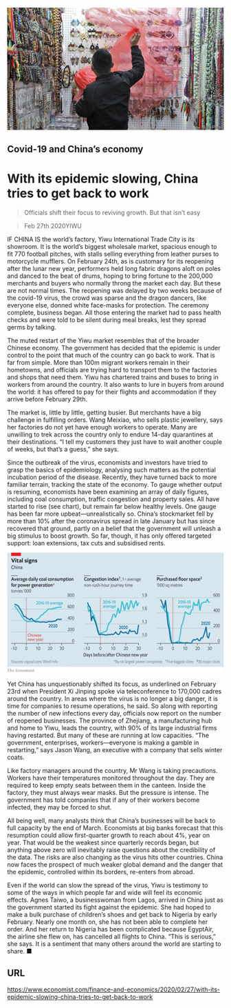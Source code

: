 ![](./images/20200229_FNP501.jpg)

## Covid-19 and China’s economy

# With its epidemic slowing, China tries to get back to work

> Officials shift their focus to reviving growth. But that isn’t easy

> Feb 27th 2020YIWU

IF CHINA IS the world’s factory, Yiwu International Trade City is its showroom. It is the world’s biggest wholesale market, spacious enough to fit 770 football pitches, with stalls selling everything from leather purses to motorcycle mufflers. On February 24th, as is customary for its reopening after the lunar new year, performers held long fabric dragons aloft on poles and danced to the beat of drums, hoping to bring fortune to the 200,000 merchants and buyers who normally throng the market each day. But these are not normal times. The reopening was delayed by two weeks because of the covid-19 virus, the crowd was sparse and the dragon dancers, like everyone else, donned white face-masks for protection. The ceremony complete, business began. All those entering the market had to pass health checks and were told to be silent during meal breaks, lest they spread germs by talking.

The muted restart of the Yiwu market resembles that of the broader Chinese economy. The government has decided that the epidemic is under control to the point that much of the country can go back to work. That is far from simple. More than 100m migrant workers remain in their hometowns, and officials are trying hard to transport them to the factories and shops that need them. Yiwu has chartered trains and buses to bring in workers from around the country. It also wants to lure in buyers from around the world: it has offered to pay for their flights and accommodation if they arrive before February 29th.

The market is, little by little, getting busier. But merchants have a big challenge in fulfilling orders. Wang Meixiao, who sells plastic jewellery, says her factories do not yet have enough workers to operate. Many are unwilling to trek across the country only to endure 14-day quarantines at their destinations. “I tell my customers they just have to wait another couple of weeks, but that’s a guess,” she says.

Since the outbreak of the virus, economists and investors have tried to grasp the basics of epidemiology, analysing such matters as the potential incubation period of the disease. Recently, they have turned back to more familiar terrain, tracking the state of the economy. To gauge whether output is resuming, economists have been examining an array of daily figures, including coal consumption, traffic congestion and property sales. All have started to rise (see chart), but remain far below healthy levels. One gauge has been far more upbeat—unrealistically so. China’s stockmarket fell by more than 10% after the coronavirus spread in late January but has since recovered that ground, partly on a belief that the government will unleash a big stimulus to boost growth. So far, though, it has only offered targeted support: loan extensions, tax cuts and subsidised rents.



![](./images/20200229_FNC458.png)

Yet China has unquestionably shifted its focus, as underlined on February 23rd when President Xi Jinping spoke via teleconference to 170,000 cadres around the country. In areas where the virus is no longer a big danger, it is time for companies to resume operations, he said. So along with reporting the number of new infections every day, officials now report on the number of reopened businesses. The province of Zhejiang, a manufacturing hub and home to Yiwu, leads the country, with 90% of its large industrial firms having restarted. But many of these are running at low capacities. “The government, enterprises, workers—everyone is making a gamble in restarting,” says Jason Wang, an executive with a company that sells winter coats.

Like factory managers around the country, Mr Wang is taking precautions. Workers have their temperatures monitored throughout the day. They are required to keep empty seats between them in the canteen. Inside the factory, they must always wear masks. But the pressure is intense. The government has told companies that if any of their workers become infected, they may be forced to shut.

All being well, many analysts think that China’s businesses will be back to full capacity by the end of March. Economists at big banks forecast that this resumption could allow first-quarter growth to reach about 4%, year on year. That would be the weakest since quarterly records began, but anything above zero will inevitably raise questions about the credibility of the data. The risks are also changing as the virus hits other countries. China now faces the prospect of much weaker global demand and the danger that the epidemic, controlled within its borders, re-enters from abroad.

Even if the world can slow the spread of the virus, Yiwu is testimony to some of the ways in which people far and wide will feel its economic effects. Agnes Taiwo, a businesswoman from Lagos, arrived in China just as the government started its fight against the epidemic. She had hoped to make a bulk purchase of children’s shoes and get back to Nigeria by early February. Nearly one month on, she has not been able to complete her order. And her return to Nigeria has been complicated because EgyptAir, the airline she flew on, has cancelled all flights to China. “This is serious,” she says. It is a sentiment that many others around the world are starting to share. ■

## URL

https://www.economist.com/finance-and-economics/2020/02/27/with-its-epidemic-slowing-china-tries-to-get-back-to-work
